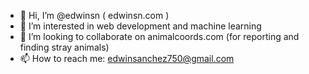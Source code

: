 - 👋 Hi, I’m @edwinsn ( edwinsn.com )
- 👀 I’m interested in web development and machine learning
- 💞️ I’m looking to collaborate on animalcoords.com (for reporting and finding stray animals)
- 📫 How to reach me: edwinsanchez750@gmail.com
